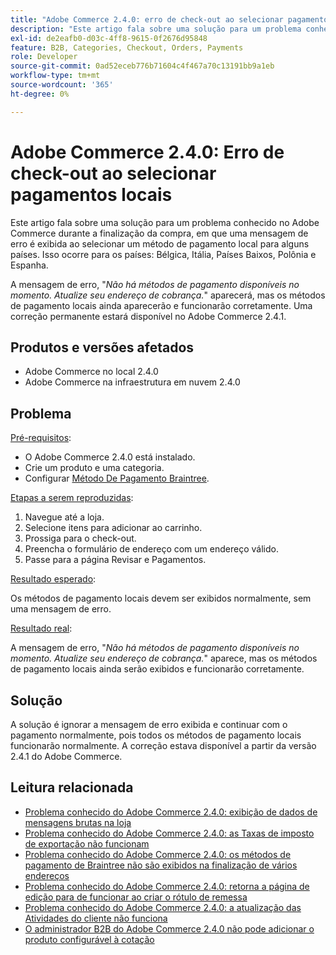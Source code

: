 ```yaml
---
title: "Adobe Commerce 2.4.0: erro de check-out ao selecionar pagamentos locais"
description: "Este artigo fala sobre uma solução para um problema conhecido no Adobe Commerce durante a finalização da compra, em que uma mensagem de erro é exibida ao selecionar um método de pagamento local para alguns países. Isso ocorre para os países: Bélgica, Itália, Holanda, Polônia e Espanha."
exl-id: de2eafb0-d03c-4ff8-9615-0f2676d95848
feature: B2B, Categories, Checkout, Orders, Payments
role: Developer
source-git-commit: 0ad52eceb776b71604c4f467a70c13191bb9a1eb
workflow-type: tm+mt
source-wordcount: '365'
ht-degree: 0%

---
```


# Adobe Commerce 2.4.0: Erro de check-out ao selecionar pagamentos locais

Este artigo fala sobre uma solução para um problema conhecido no Adobe Commerce durante a finalização da compra, em que uma mensagem de erro é exibida ao selecionar um método de pagamento local para alguns países. Isso ocorre para os países: Bélgica, Itália, Países Baixos, Polônia e Espanha.

A mensagem de erro, &quot;*Não há métodos de pagamento disponíveis no momento. Atualize seu endereço de cobrança.*&quot; aparecerá, mas os métodos de pagamento locais ainda aparecerão e funcionarão corretamente. Uma correção permanente estará disponível no Adobe Commerce 2.4.1.

## Produtos e versões afetados

* Adobe Commerce no local 2.4.0
* Adobe Commerce na infraestrutura em nuvem 2.4.0

## Problema

<u>Pré-requisitos</u>:

* O Adobe Commerce 2.4.0 está instalado.
* Crie um produto e uma categoria.
* Configurar [Método De Pagamento Braintree](https://devdocs.magento.com/guides/v2.4/graphql/payment-methods/braintree.html).

<u>Etapas a serem reproduzidas</u>:

1. Navegue até a loja.
1. Selecione itens para adicionar ao carrinho.
1. Prossiga para o check-out.
1. Preencha o formulário de endereço com um endereço válido.
1. Passe para a página Revisar e Pagamentos.

<u>Resultado esperado</u>:

Os métodos de pagamento locais devem ser exibidos normalmente, sem uma mensagem de erro.

<u>Resultado real</u>:

A mensagem de erro, &quot;*Não há métodos de pagamento disponíveis no momento. Atualize seu endereço de cobrança.*&quot; aparece, mas os métodos de pagamento locais ainda serão exibidos e funcionarão corretamente.

## Solução

A solução é ignorar a mensagem de erro exibida e continuar com o pagamento normalmente, pois todos os métodos de pagamento locais funcionarão normalmente. A correção estava disponível a partir da versão 2.4.1 do Adobe Commerce.

## Leitura relacionada

* [Problema conhecido do Adobe Commerce 2.4.0: exibição de dados de mensagens brutas na loja](/help/troubleshooting/storefront/magento-2-4-0-issue-storefront-raw-message-data-display.md)
* [Problema conhecido do Adobe Commerce 2.4.0: as Taxas de imposto de exportação não funcionam](/help/troubleshooting/miscellaneous/magento-2-4-0-known-issue-export-tax-rates-does-not-work.md)
* [Problema conhecido do Adobe Commerce 2.4.0: os métodos de pagamento de Braintree não são exibidos na finalização de vários endereços](/help/troubleshooting/payments/magento-2-4-0-braintree-not-in-multiple-addresses-checkout.md)
* [Problema conhecido do Adobe Commerce 2.4.0: retorna a página de edição para de funcionar ao criar o rótulo de remessa](/help/troubleshooting/known-issues-patches-attached/magento-2-4-0-patch-returns-shipping-label-creation-issue.md)
* [Problema conhecido do Adobe Commerce 2.4.0: a atualização das Atividades do cliente não funciona](/help/troubleshooting/miscellaneous/magento-2-4-0-refresh-on-customer-activities-does-not-work.md)
* [O administrador B2B do Adobe Commerce 2.4.0 não pode adicionar o produto configurável à cotação](/help/troubleshooting/miscellaneous/magento-2-4-0-b2b-admin-can-t-add-configurable-product-to-quote.md)
